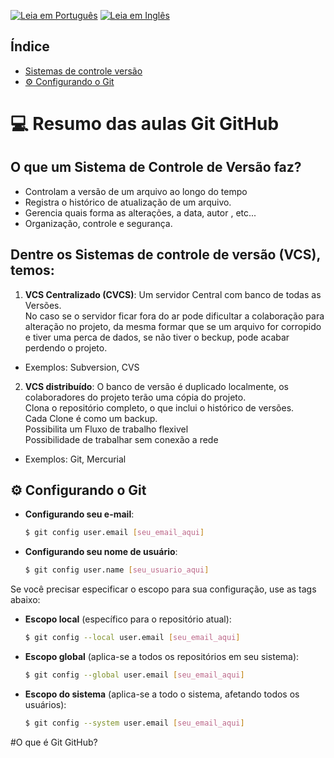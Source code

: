 [![Leia em Português](https://img.shields.io/badge/%F0%9F%87%A7%F0%9F%87%B7%20Portugu%C3%AAs-F0FFFF.svg)](COMANDOSGIT.md)
[![Leia em Inglês](https://img.shields.io/badge/%F0%9F%87%BA%F0%9F%87%B8%20English-gray.svg)](GITCOMMANDS.md)

##  Índice
- [Sistemas de controle versão](#controle-versao)
- [⚙️ Configurando o Git](#configurando-o-git)
# 💻 Resumo das aulas Git GitHub
## O que um Sistema de Controle de Versão faz? 
-  Controlam a versão de um arquivo ao longo do tempo 
-  Registra o histórico de atualização de um arquivo. 
-  Gerencia quais forma as alterações, a data, autor , etc... 
-  Organização, controle e segurança.

<a id="controle-versao"></a>
## Dentre os Sistemas de controle de versão (VCS), temos:
1. **VCS Centralizado (CVCS)**:
  Um servidor Central com banco de todas as Versões. </br>
  No caso se o servidor ficar fora do ar pode dificultar a colaboração para alteração no projeto, da mesma formar que se um arquivo for corropido e tiver uma perca de dados, se não tiver o beckup, pode acabar perdendo o projeto.
  -  Exemplos: Subversion,  CVS
2. **VCS distribuído**:
     O banco de versão é duplicado localmente, os colaboradores do projeto terão uma cópia do projeto.</br>
Clona o repositório completo, o que inclui o histórico de versões.<br>
Cada Clone é como um backup. </br>
Possibilita um Fluxo de trabalho flexivel<br>
Possibilidade de trabalhar sem conexão a rede<br>
-  Exemplos: Git, Mercurial

  <a id="configurando-o-git"></a>
## ⚙️ Configurando o Git

- **Configurando seu e-mail**:
  ```bash
  $ git config user.email [seu_email_aqui]
  ```

- **Configurando seu nome de usuário**:
  ```bash
  $ git config user.name [seu_usuario_aqui]
  ```

Se você precisar especificar o escopo para sua configuração, use as tags abaixo:

- **Escopo local** (específico para o repositório atual):
  ```bash
  $ git config --local user.email [seu_email_aqui]
  ```

- **Escopo global** (aplica-se a todos os repositórios em seu sistema):
  ```bash
  $ git config --global user.email [seu_email_aqui]
  ```

- **Escopo do sistema** (aplica-se a todo o sistema, afetando todos os usuários):
  ```bash
  $ git config --system user.email [seu_email_aqui]
  ```
  
#O que é Git GitHub?

